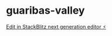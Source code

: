 # guaribas-valley

[Edit in StackBlitz next generation editor ⚡️](https://stackblitz.com/~/github.com/aislanifpi/guaribas-valley)
